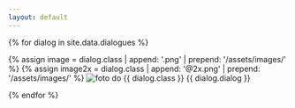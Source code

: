 ```yaml
---
layout: default
---
```


<div id="content" class="container">
  {% for dialog in site.data.dialogues %}
    <p class="{{ dialog.class }}">
      {% assign image = dialog.class | append: '.png' | prepend: '/assets/images/' %}
      {% assign image2x = dialog.class | append: '@2x.png' | prepend: '/assets/images/' %}
      <span><img srcset="{{ image2x | relative_url }}" src="{{ image | relative_url }}" alt="foto do {{ dialog.class }}"></span>
      {{ dialog.dialog }}
    </p>
  {% endfor %}
</div>
